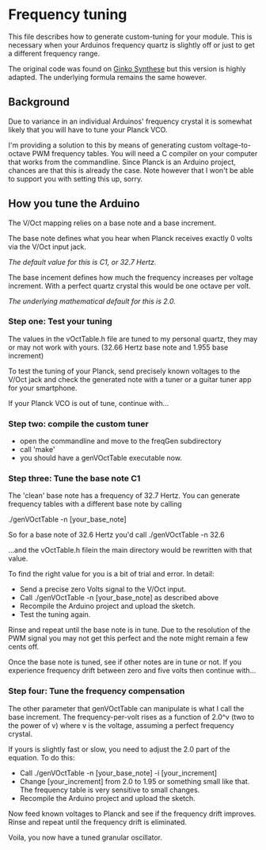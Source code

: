 # Frequency tuning
This file describes how to generate custom-tuning for your module. This is necessary when your Arduinos frequency quartz is slightly off or just to get a different frequency range.

The original code was found on [Ginko Synthese](http://www.ginkosynthese.com/product/grains/) but this version is highly adapted. The underlying formula remains the same however.

## Background
Due to variance in an individual Arduinos' frequency crystal it is somewhat likely that you will have to tune your Planck VCO.

I'm providing a solution to this by means of generating custom voltage-to-octave PWM frequency tables. You will need a C compiler on your computer that works from the commandline. Since Planck is an Arduino project, chances are that this is already the case. Note however that I won't be able to support you with setting this up, sorry.

## How you tune the Arduino
The V/Oct mapping relies on a base note and a base increment.

The base note defines what you hear when Planck receives exactly 0 volts via the V/Oct input jack.

*The default value for this is C1, or 32.7 Hertz.*

The base incement defines how much the frequency increases per voltage increment. With a perfect quartz crystal this would be one octave per volt.

*The underlying mathematical default for this is 2.0.*

### Step one: Test your tuning
The values in the vOctTable.h file are tuned to my personal quartz, they may or may not work with yours. (32.66 Hertz base note and 1.955 base increment)

To test the tuning of your Planck, send precisely known voltages to the V/Oct jack and check the generated note with a tuner or a guitar tuner app for your smartphone.

If your Planck VCO is out of tune, continue with...

### Step two: compile the custom tuner
- open the commandline and move to the freqGen subdirectory
- call 'make'
- you should have a genVOctTable executable now.

### Step three: Tune the base note C1

The 'clean' base note has a frequency of 32.7 Hertz. You can generate frequency tables with a different base note by calling

./genVOctTable -n [your_base_note]

So for a base note of 32.6 Hertz you'd call
./genVOctTable -n 32.6

...and the vOctTable.h filein the main directory would be rewritten with that value.

To find the right value for you is a bit of trial and error. In detail:

- Send a precise zero Volts signal to the V/Oct input.
- Call ./genVOctTable -n [your_base_note] as described above
- Recompile the Arduino project and upload the sketch.
- Test the tuning again.

Rinse and repeat until the base note is in tune. Due to the resolution of the PWM signal you may not get this perfect and the note might remain a few cents off.

Once the base note is tuned, see if other notes are in tune or not. If you experience frequency drift between zero and five volts then continue with...

### Step four: Tune the frequency compensation

The other parameter that genVOctTable can manipulate is what I call the base increment. The frequency-per-volt rises as a function of 2.0^v (two to the power of v) where v is the voltage, assuming a perfect frequency crystal.

If yours is slightly fast or slow, you need to adjust the 2.0 part of the equation. To do this:

- Call ./genVOctTable -n [your_base_note] -i [your_increment]
- Change [your_increment] from 2.0 to 1.95 or something small like that. The frequency table is very sensitive to small changes.
- Recompile the Arduino project and upload the sketch.

Now feed known voltages to Planck and see if the frequency drift improves.
Rinse and repeat until the frequency drift is eliminated.

Voila, you now have a tuned granular oscillator.
